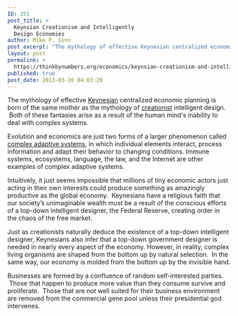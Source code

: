 ```yaml
---
ID: 251
post_title: >
  Keynsian Creationism and Intelligently
  Design Economies
author: Mike P. Sinn
post_excerpt: "The mythology of effective Keynesian centralized economic planning is born of the same mother as the mythology of creationist intelligent design.  Both of these fantasies arise as a result of the human mind's inability to deal with complex systems."
layout: post
permalink: >
  https://thinkbynumbers.org/economics/keynsian-creationism-and-intelligently-design-economies/
published: true
post_date: 2013-03-16 04:03:20
---
```

The mythology of effective <a href="https://en.wikipedia.org/wiki/Keynsianism">Keynesian</a> centralized economic planning is born of the same mother as the mythology of <a href="https://en.wikipedia.org/wiki/Creationism">creationist</a> intelligent design.  Both of these fantasies arise as a result of the human mind's inability to deal with complex systems.

Evolution and economics are just two forms of a larger phenomenon called <a href="https://en.wikipedia.org/wiki/Complex_adaptive_system">complex adaptive systems</a>, in which individual elements interact, process information and adapt their behavior to changing conditions. Immune systems, ecosystems, language, the law, and the Internet are other examples of complex adaptive systems.

Intuitively, it just seems impossible that millions of tiny economic actors just acting in their own interests could produce something as amazingly productive as the global economy.  Keynesians have a religious faith that our society’s unimaginable wealth must be a result of the conscious efforts of a top-down intelligent designer, the Federal Reserve, creating order in the chaos of the free market.

Just as creationists naturally deduce the existence of a top-down intelligent designer, Keynesians also infer that a top-down government designer is needed in nearly every aspect of the economy. However, in reality, complex living organisms are shaped from the bottom up by natural selection.  In the same way, our economy is molded from the bottom up by the invisible hand.

Businesses are formed by a confluence of random self-interested parties.  Those that happen to produce more value than they consume survive and proliferate.  Those that are not well suited for their business environment are removed from the commercial gene pool unless their presidential god intervenes.
